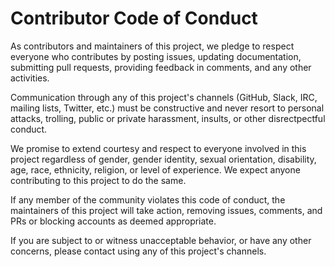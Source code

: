 
# Contributor Code of Conduct

As contributors and maintainers of this project, we pledge to respect everyone who contributes by posting issues, updating documentation, submitting pull requests, providing feedback in comments, and any other activities.

Communication through any of this project's channels (GitHub, Slack, IRC, mailing lists, Twitter, etc.) must be constructive and never resort to personal attacks, trolling, public or private harassment, insults, or other disrectpectful conduct.

We promise to extend courtesy and respect to everyone involved in this project regardless of gender, gender identity, sexual orientation, disability, age, race, ethnicity, religion, or level of experience. We expect anyone contributing to this project to do the same.

If any member of the community violates this code of conduct, the maintainers of this project will take action, removing issues, comments, and PRs or blocking accounts as deemed appropriate.

If you are subject to or witness unacceptable behavior, or have any other concerns, please contact using any of this project's channels.
